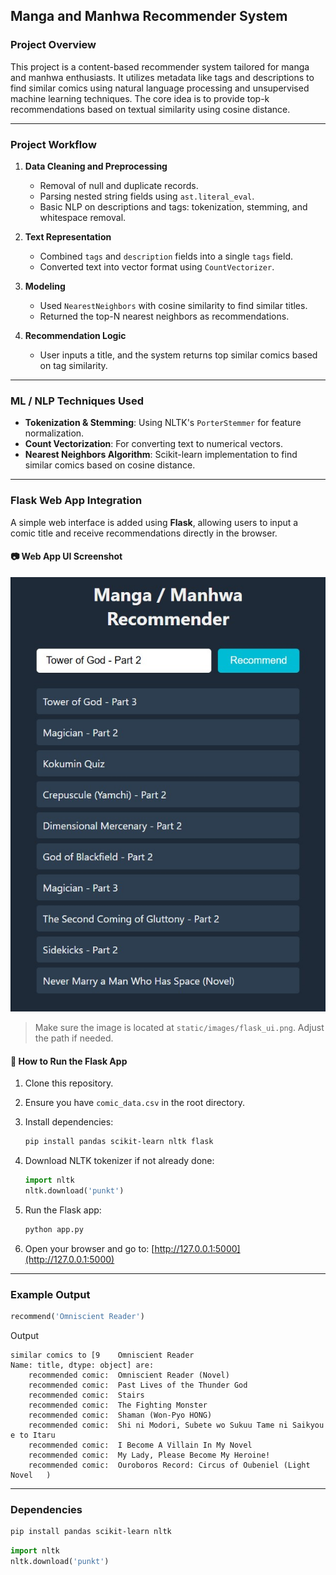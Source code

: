 ## Manga and Manhwa Recommender System

### Project Overview

This project is a content-based recommender system tailored for manga and manhwa enthusiasts. It utilizes metadata like tags and descriptions to find similar comics using natural language processing and unsupervised machine learning techniques. The core idea is to provide top-k recommendations based on textual similarity using cosine distance.

---

### Project Workflow

1. **Data Cleaning and Preprocessing**
   - Removal of null and duplicate records.
   - Parsing nested string fields using `ast.literal_eval`.
   - Basic NLP on descriptions and tags: tokenization, stemming, and whitespace removal.

2. **Text Representation**
   - Combined `tags` and `description` fields into a single `tags` field.
   - Converted text into vector format using `CountVectorizer`.

3. **Modeling**
   - Used `NearestNeighbors` with cosine similarity to find similar titles.
   - Returned the top-N nearest neighbors as recommendations.

4. **Recommendation Logic**
   - User inputs a title, and the system returns top similar comics based on tag similarity.

---

### ML / NLP Techniques Used

- **Tokenization & Stemming**: Using NLTK's `PorterStemmer` for feature normalization.
- **Count Vectorization**: For converting text to numerical vectors.
- **Nearest Neighbors Algorithm**: Scikit-learn implementation to find similar comics based on cosine distance.

---

### Flask Web App Integration

A simple web interface is added using **Flask**, allowing users to input a comic title and receive recommendations directly in the browser.

#### 📷 Web App UI Screenshot

![Web App Screenshot](static/flask_ui.jpg)

> Make sure the image is located at `static/images/flask_ui.png`. Adjust the path if needed.

#### 🔧 How to Run the Flask App

1. Clone this repository.

2. Ensure you have `comic_data.csv` in the root directory.

3. Install dependencies:
    ```bash
    pip install pandas scikit-learn nltk flask
    ```

4. Download NLTK tokenizer if not already done:
    ```python
    import nltk
    nltk.download('punkt')
    ```

5. Run the Flask app:
    ```bash
    python app.py
    ```

6. Open your browser and go to: [http://127.0.0.1:5000](http://127.0.0.1:5000)

---

### Example Output

```python
recommend('Omniscient Reader')
```
   Output
```
similar comics to [9    Omniscient Reader
Name: title, dtype: object] are:
    recommended comic:  Omniscient Reader (Novel)
    recommended comic:  Past Lives of the Thunder God
    recommended comic:  Stairs
    recommended comic:  The Fighting Monster
    recommended comic:  Shaman (Won-Pyo HONG)
    recommended comic:  Shi ni Modori, Subete wo Sukuu Tame ni Saikyou e to Itaru
    recommended comic:  I Become A Villain In My Novel
    recommended comic:  My Lady, Please Become My Heroine!
    recommended comic:  Ouroboros Record: Circus of Oubeniel (Light Novel   )
```
---
### Dependencies
```bash
pip install pandas scikit-learn nltk
```
```python
import nltk
nltk.download('punkt')
```

